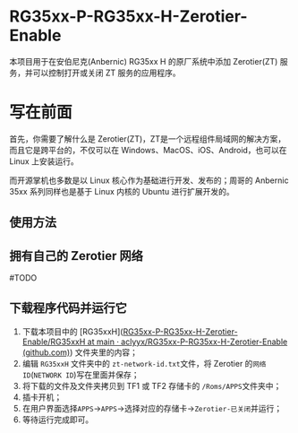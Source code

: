 # RG35xx-P-RG35xx-H-Zerotier-Enable

本项目用于在安伯尼克(Anbernic) RG35xx H 的原厂系统中添加 Zerotier(ZT) 服务，并可以控制打开或关闭 ZT 服务的应用程序。

# 写在前面

首先，你需要了解什么是 Zerotier(ZT)，ZT是一个远程组件局域网的解决方案，而且它是跨平台的，不仅可以在 Windows、MacOS、iOS、Android，也可以在 Linux 上安装运行。

而开源掌机也多数是以 Linux 核心作为基础进行开发、发布的；周哥的 Anbernic 35xx 系列同样也是基于 Linux 内核的 Ubuntu 进行扩展开发的。

## 使用方法

## 拥有自己的 Zerotier 网络

#TODO

## 下载程序代码并运行它

1. 下载本项目中的 [RG35xxH]([RG35xx-P-RG35xx-H-Zerotier-Enable/RG35xxH at main · aclyyx/RG35xx-P-RG35xx-H-Zerotier-Enable (github.com)](https://github.com/aclyyx/RG35xx-P-RG35xx-H-Zerotier-Enable/tree/main/RG35xxH)) 文件夹里的内容；
2. 编辑 `RG35xxH` 文件夹中的 `zt-network-id.txt`文件，将 Zerotier 的`网络ID`(`NETWORK ID`)写在里面并保存；
3. 将下载的文件及文件夹拷贝到 TF1 或 TF2 存储卡的 `/Roms/APPS`文件夹中；
4. 插卡开机；
5. 在用户界面选择`APPS`->`APPS`->选择对应的存储卡->`Zerotier-已关闭`并运行；
6. 等待运行完成即可。

